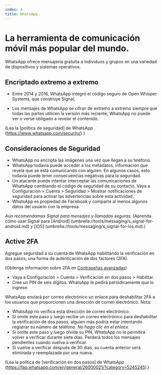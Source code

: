 ```yaml
---
index: 4
title: WhatsApp
---
```

# La herramienta de comunicación móvil más popular del mundo.

WhatsApp ofrece mensajería gratuita a individuos y grupos en una variedad de dispositivos y sistemas operativos.

## Encriptado extremo a extremo

*   Entre 2014 y 2016, WhatsApp integró el código seguro de Open Whisper Systems, que construye Signal;

*   Los mensajes de WhatsApp se cifran de extremo a extremo siempre que todas las partes utilicen la versión más reciente; WhatsApp no puede ver o verse obligado a revelar el contenido.

(Lea la [política de seguridad] de WhatsApp (https://www.whatsapp.com/security/).)

## Consideraciones de Seguridad

*   WhatsApp no encripta las imágenes una vez que llegan a su teléfono.
*   WhatsApp todavía puede acceder a los metadatos, información que revela que se está comunicando con alguien. En algunos casos, esto todavía puede tener consecuencias negativas para la seguridad.
*   Un atacante puede intentar interceptar las comunicaciones de WhatsApp cambiando el código de seguridad de su contacto. Vaya a Configuración > Cuenta > Seguridad > Mostrar notificaciones de seguridad para activar las advertencias sobre esta actividad.
*   WhatsApp es propiedad de Facebook y comparte al menos algunos datos del usuario con la empresa.

*Aún recomendamos Signal para mensajes y llamadas seguras.* (Aprenda cómo usar Signal para [Android] (umbrella://tools/messaging/s_signal-for-android.md) y [iOS] (umbrella://tools/messaging/s_signal-for-ios.md).)

## Active 2FA

Agregue seguridad a su cuenta de WhatsApp habilitando la verificación en dos pasos, una forma de autenticación de dos factores (2FA).

(Obtenga información sobre 2FA en [Contraseñas avanzadas](umbrella://information/passwords/advanced))

*   Vaya a Configuración > Cuenta > Verificación en dos pasos > Habilitar.
*   Cree un PIN de seis dígitos. WhatsApp le pedirá periódicamente que lo ingrese.

WhatsApp enviará por correo electrónico un enlace para deshabilitar 2FA a los usuarios que proporcionen una dirección de correo electrónico. Nota:

*   WhatsApp no verifica esta dirección de correo electrónico.
*   Si omite este paso y luego recibe un correo electrónico para deshabilitar la verificación de dos pasos, alguien más podría estar intentando registrar su número de teléfono. *No haga clic en el enlace.*
*   Si omite este paso y luego olvida su PIN, WhatsApp no le permitirá volver a verificar durante siete días. Perderá todos los mensajes pendientes cuando vuelva a verificar.
*   Si vuelve a verificar después de 30 días, su cuenta anterior será eliminada y reemplazada por una nueva.

(Lea la política de [verificación en dos pasos] de WhatsApp (https://faq.whatsapp.com/en/general/26000021/?category=5245245).)